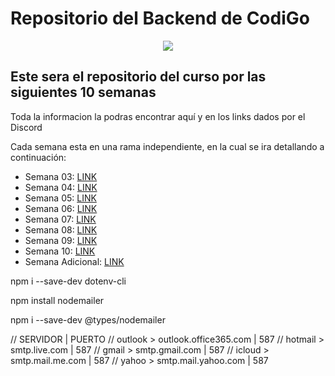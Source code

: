 # Repositorio del Backend de CodiGo

<p align="center">
    <img src="https://codigo.edu.pe/public/img/codigo-logo.png">
</p>

## Este sera el repositorio del curso por las siguientes 10 semanas

Toda la informacion la podras encontrar aquí y en los links dados por el Discord

Cada semana esta en una rama independiente, en la cual se ira detallando a continuación:

- Semana 03: <a href="https://github.com/ederivero/backend-g10/tree/semana03">LINK</a>
- Semana 04: <a href="https://github.com/ederivero/backend-g10/tree/semana04">LINK</a>
- Semana 05: <a href="https://github.com/ederivero/backend-g10/tree/semana05">LINK</a>
- Semana 06: <a href="https://github.com/ederivero/backend-g10/tree/semana06">LINK</a>
- Semana 07: <a href="https://github.com/ederivero/backend-g10/tree/semana07">LINK</a>
- Semana 08: <a href="https://github.com/ederivero/backend-g10/tree/semana08">LINK</a>
- Semana 09: <a href="https://github.com/ederivero/backend-g10/tree/semana09">LINK</a>
- Semana 10: <a href="https://github.com/ederivero/backend-g10/tree/semana10">LINK</a>
- Semana Adicional: <a href="https://github.com/ederivero/backend-g10/tree/semana">LINK</a>


npm i --save-dev dotenv-cli


npm install nodemailer

npm i --save-dev @types/nodemailer

//                  SERVIDOR      | PUERTO
    // outlook > outlook.office365.com | 587
    // hotmail > smtp.live.com         | 587
    // gmail >   smtp.gmail.com        | 587
    // icloud >  smtp.mail.me.com      | 587
    // yahoo >   smtp.mail.yahoo.com   | 587